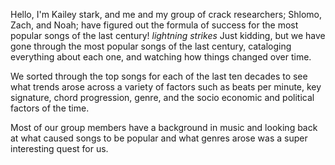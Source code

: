 <!--
# 2020 12 6 UGS S
### criteria
- Fully cited introduction using scholarly sources and incorporating feedback from Project Proposal and Pilot
- Introduction to your question (why you are asking it, relevant background)
---
-->
<!-- Introduce group and self -->
Hello, I'm Kailey stark, and me and my group of crack researchers; Shlomo, Zach, and Noah; have figured out the formula of success for the most popular songs of the last century! *lightning strikes* Just kidding, but we have gone through the most popular songs of the last century, cataloging everything about each one, and watching how things changed over time.
<!-- What are we doing? -->
We sorted through the top songs for each of the last ten decades to see what trends arose across a variety of factors such as beats per minute, key signature, chord progression, genre, and the socio economic and political factors of the time.
<!-- Why are we doing it?-->
Most of our group members have a background in music and looking back at what caused songs to be popular and what genres arose was a super interesting quest for us.










<!--
Abbreviation key
-->
